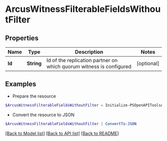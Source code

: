 # ArcusWitnessFilterableFieldsWithoutFilter
## Properties

Name | Type | Description | Notes
------------ | ------------- | ------------- | -------------
**Id** | **String** | Id of the replication partner on which quorum witness is configured | [optional] 

## Examples

- Prepare the resource
```powershell
$ArcusWitnessFilterableFieldsWithoutFilter = Initialize-PSOpenAPIToolsArcusWitnessFilterableFieldsWithoutFilter  -Id 5a5ce66d4814a5e5156de428abb0a589
```

- Convert the resource to JSON
```powershell
$ArcusWitnessFilterableFieldsWithoutFilter | ConvertTo-JSON
```

[[Back to Model list]](../README.md#documentation-for-models) [[Back to API list]](../README.md#documentation-for-api-endpoints) [[Back to README]](../README.md)

